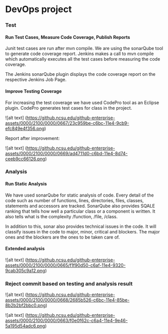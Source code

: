 # DevOps project
 
### Test
#### Run Test Cases, Measure Code Coverage, Publish Reports 

Junit test cases are run after mvn compile. We are using the sonarQube tool to generate code coverage report. Jenkins makes a call to mvn compile which automatically executes all the test cases before measuring the code coverage. 

The Jenkins sonarQube plugin displays the code coverage report on the respective Jenkins Job Page.

#### Improve Testing Coverage

For increasing the test coverage we have used CodePro tool as an Eclipse plugin. CodePro generates test cases for class in the project.

![alt text] (https://github.ncsu.edu/github-enterprise-assets/0000/2100/0000/0667/23c959be-c6bc-11e4-9cb9-efc849e4f356.png)

Report after improvement:

![alt text] (https://github.ncsu.edu/github-enterprise-assets/0000/2100/0000/0669/ad4711d0-c6bd-11e4-8d74-ceeb9cc66126.png)

### Analysis
#### Run Static Analysis

We have used sonarQube for static analysis of code. Every detail of the code such as number of functions, lines, directories, files, classes, statements  and accessors are tracked. SonarQube also provides SQALE ranking that tells how well a particular class or a component is written. It also tells what is the complexity /function, /file, /class.

In addition to this, sonar also provides technical issues in the code. It will classify issues in the code to major, minor, critical and blockers. The major ones and the blockers are the ones to be taken care of.

#### Extended analysis

![alt text] (https://github.ncsu.edu/github-enterprise-assets/0000/2100/0000/0665/f1f90d50-c6af-11e4-9320-9cab305c9a12.png)

### Reject commit based on testing and analysis result

![alt text] (https://github.ncsu.edu/github-enterprise-assets/0000/2100/0000/0668/2685b526-c6bc-11e4-85be-8b2b2bf2bbc0.png)

![alt text] (https://github.ncsu.edu/github-enterprise-assets/0000/2100/0000/0663/f0e0f62c-c6a4-11e4-9e46-5a195d54adc6.png)

